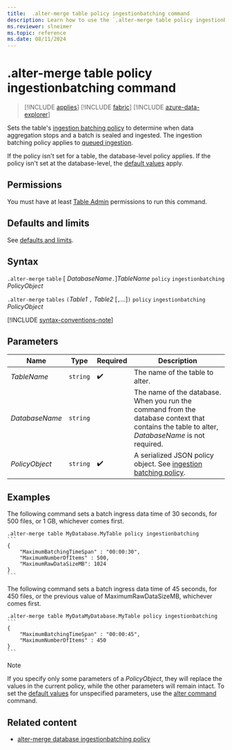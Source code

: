 ```yaml
---
title:  .alter-merge table policy ingestionbatching command
description: Learn how to use the `.alter-merge table policy ingestionbatching` command to set the table's ingestion batching policy.
ms.reviewer: slneimer
ms.topic: reference
ms.date: 08/11/2024
---
```

# .alter-merge table policy ingestionbatching command

> [!INCLUDE [applies](../includes/applies-to-version/applies.md)] [!INCLUDE [fabric](../includes/applies-to-version/fabric.md)] [!INCLUDE [azure-data-explorer](../includes/applies-to-version/azure-data-explorer.md)]

Sets the table's [ingestion batching policy](batching-policy.md) to determine when data aggregation stops and a batch is sealed and ingested. The ingestion batching policy applies to [queued ingestion](/azure/data-explorer/ingest-data-overview.md#continuous-data-ingestion).

If the policy isn't set for a table, the database-level policy applies. If the policy isn't set at the database-level, the [default values](batching-policy.md#defaults-and-limits) apply.

## Permissions

You must have at least [Table Admin](../access-control/role-based-access-control.md) permissions to run this command.

## Defaults and limits

See [defaults and limits](batching-policy.md#defaults-and-limits).

## Syntax

`.alter-merge` `table` [ *DatabaseName*`.`]*TableName* `policy` `ingestionbatching` *PolicyObject*

`.alter-merge` `tables` `(`*Table1* `,` *Table2*  [`,`...]`)` `policy` `ingestionbatching` *PolicyObject*

[!INCLUDE [syntax-conventions-note](../includes/syntax-conventions-note.md)]

## Parameters

|Name|Type|Required|Description|
|--|--|--|--|
| *TableName* | `string` |  :heavy_check_mark: | The name of the table to alter.|
| *DatabaseName* | `string` | | The name of the database. When you run the command from the database context that contains the table to alter, *DatabaseName* is not required.|
| *PolicyObject* | `string` | :heavy_check_mark:| A serialized JSON policy object. See [ingestion batching policy](batching-policy.md).|

## Examples

The following command sets a batch ingress data time of 30 seconds, for 500 files, or 1 GB, whichever comes first.

````kusto
.alter-merge table MyDatabase.MyTable policy ingestionbatching
```
{
    "MaximumBatchingTimeSpan" : "00:00:30",
    "MaximumNumberOfItems" : 500,
    "MaximumRawDataSizeMB": 1024
}
```
````

The following command sets a batch ingress data time of 45 seconds, for 450 files, or the previous value of MaximumRawDataSizeMB, whichever comes first.

````kusto
.alter-merge table MyDataMyDatabase.MyTable policy ingestionbatching
```
{
    "MaximumBatchingTimeSpan" : "00:00:45",
    "MaximumNumberOfItems" : 450
}
```
````

>[!NOTE]
> If you specify only some parameters of a *PolicyObject*, they will replace the values in the current policy, while the other parameters will remain intact. To set the [default values](batching-policy.md#sealing-a-batch) for unspecified parameters, use the [alter command](alter-table-ingestion-batching-policy.md) command.

## Related content

* [alter-merge database ingestionbatching policy](alter-merge-database-ingestion-batching-policy.md)
